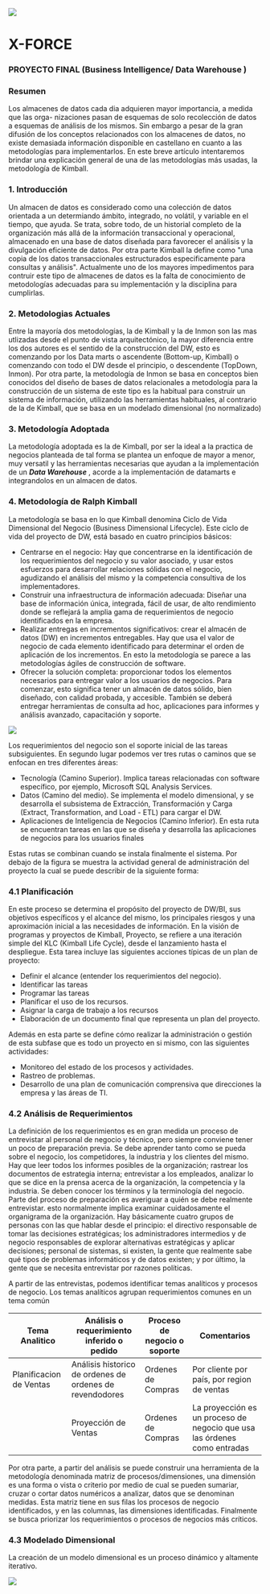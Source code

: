 ![](img/img1.jpg)
# X-FORCE
### PROYECTO FINAL (Business Intelligence/ Data Warehouse )
### Resumen
Los almacenes de datos cada dia adquieren mayor importancia, a medida que las orga- nizaciones pasan de esquemas de solo recolección de datos a esquemas de análisis de los mismos. Sin embargo a pesar de la gran difusión de los conceptos relacionados con los almacenes de datos, no existe demasiada información disponible en castellano en cuanto a las metodologías para implementarlos. En este breve artículo intentaremos brindar una explicación general de una de las metodologías más usadas, la metodología de Kimball.

### 1. Introducción 
Un almacen de datos es considerado como una colección de datos orientada a un determiando ámbito, integrado, no volátil, y variable en el tiempo, que ayuda. Se trata, sobre todo, de un historial completo de la organización más allá de la información transaccional y operacional, almacenado en una base de datos diseñada para favorecer el análisis y la divulgación eficiente de datos. Por otra parte Kimball la define como "una copia de los datos transaccionales estructurados especificamente para consultas y análisis". Actualmente uno de los mayores impedimentos para contruir este tipo de almacenes de datos es la falta de conocimiento de metodologías adecuadas para su implementación y la disciplina para cumplirlas.

### 2. Metodologias Actuales
Entre la mayoría dos metodologías, la de Kimball y la de Inmon son las mas utlizadas desde  el punto de vista arquitectónico, la mayor diferencia entre los dos autores es el sentido de la construcción del DW, esto es comenzando por los Data marts o ascendente (Bottom-up, Kimball) o comenzando con todo el DW desde el principio, o descendente (TopDown, Inmon).
Por otra parte, la metodología de Inmon se basa en conceptos bien conocidos del diseño de bases de datos relacionales a metodología para la construcción de un sistema de este tipo es la habitual para construir un sistema de información, utilizando las herramientas habituales, al contrario de la de Kimball, que se basa en un modelado dimensional (no normalizado)

### 3. Metodología Adoptada
La metodología adoptada es la de Kimball, por ser la ideal a la practica de negocios planteada de tal forma se plantea un enfoque de mayor a menor, muy versatil y las herramientas necesarias que ayudan a la implementación de un ***Data Warehouse*** , acorde a la implementación de datamarts e integrandolos en un almacen de datos.

### 4. Metodología de Ralph Kimball 
La metodología se basa en lo que Kimball denomina Ciclo de Vida Dimensional del Negocio (Business Dimensional Lifecycle). Este ciclo de vida del proyecto de DW, está basado en cuatro principios básicos:

- Centrarse en el negocio: Hay que concentrarse en la identificación de los requerimientos del negocio y su valor asociado, y usar estos esfuerzos para desarrollar relaciones sólidas con el negocio, agudizando el análisis del mismo y la competencia consultiva de los implementadores.  
- Construir una infraestructura de información adecuada: Diseñar una base de información única, integrada, fácil de usar, de alto rendimiento donde se reflejará la amplia gama de requerimientos de negocio identificados en la empresa. 
- Realizar entregas en incrementos significativos: crear el almacén de datos (DW) en incrementos entregables. Hay que usa el valor de negocio de cada elemento identificado para determinar el orden de aplicación de los incrementos. En esto la metodología se parece a las metodologías ágiles de construcción de software. 
- Ofrecer la solución completa: proporcionar todos los elementos necesarios para entregar valor a los usuarios de negocios. Para comenzar, esto significa tener un almacén de datos sólido, bien diseñado, con calidad probada, y accesible. También se deberá entregar herramientas de consulta ad hoc, aplicaciones para informes y análisis avanzado, capacitación y soporte.

![](img/Diagrama%20en%20blanco.png)

Los requerimientos del negocio son el soporte inicial de las tareas subsiguientes. En segundo lugar podemos ver tres rutas o caminos que se enfocan en tres diferentes áreas: 

- Tecnología (Camino Superior). Implica tareas relacionadas con
software específico, por ejemplo, Microsoft SQL Analysis Services. 
- Datos (Camino del medio). Se implementa el modelo dimensional, y se desarrolla el subsistema de Extracción, Transformación y Carga (Extract, Transformation, and Load - ETL) para cargar el DW. 
- Aplicaciones de Inteligencia de Negocios (Camino Inferior). En esta ruta se encuentran tareas en las que se diseña y desarrolla las aplicaciones de negocios para los usuarios finales

Estas rutas se combinan cuando se instala finalmente el sistema. Por debajo de la figura se muestra la actividad general de administración del proyecto la cual se puede describir de la siguiente forma:

### 4.1 Planificación 
En este proceso se determina el propósito del proyecto de DW/BI, sus objetivos específicos y el alcance del mismo, los principales riesgos y una aproximación inicial a las necesidades de información.
En la visión de programas y proyectos de Kimball, Proyecto, se refiere a una iteración simple del KLC (Kimball Life Cycle), desde el lanzamiento hasta el despliegue.
Esta tarea incluye las siguientes acciones típicas de un plan de proyecto: 

-  Definir el alcance (entender los requerimientos del negocio).
-  Identificar las tareas
-  Programar las tareas
-  Planificar el uso de los recursos.
-  Asignar la carga de trabajo a los recursos
-  Elaboración de un documento final que representa un plan del proyecto.

Además en esta parte se define cómo realizar la administración o gestión de esta subfase que es todo un proyecto en si mismo, con las siguientes actividades:

- Monitoreo del estado de los procesos y actividades.
- Rastreo de problemas.
- Desarrollo de una plan de comunicación comprensiva que direcciones la empresa y las áreas de TI.

### 4.2 Análisis de Requerimientos
La definición de los requerimientos es en gran medida un proceso de entrevistar al personal de negocio y técnico, pero siempre conviene tener un poco de preparación previa. Se debe aprender tanto como se pueda sobre el negocio, los competidores, la industria y los clientes del mismo. Hay que leer todos los informes posibles de la organización; rastrear los documentos de estrategia interna; entrevistar a los empleados, analizar lo que se dice en la prensa acerca de la organización, la competencia y la industria. Se deben conocer los términos y la terminología del negocio.
Parte del proceso de preparación es averiguar a quién se debe realmente entrevistar. esto normalmente implica examinar cuidadosamente el organigrama de la organización. Hay básicamente cuatro grupos de personas con las que hablar desde el principio: el directivo responsable de tomar las decisiones estratégicas; los administradores intermedios y de negocio responsables de explorar alternativas estratégicas y aplicar decisiones; personal de sistemas, si existen, la gente que realmente sabe qué tipos de problemas informáticos y de datos existen; y por último, la gente que se necesita entrevistar por razones políticas. 

A partir de las entrevistas, podemos identificar temas analíticos y procesos de negocio. Los temas analíticos agrupan requerimientos comunes en un tema común

|  Tema Analitico | Análisis o requerimiento inferido o pedido  |Proceso de negocio o soporte  | Comentarios   |
| ------------ | ------------ | ------------ | ------------ |
|   Planificacion de Ventas| Análisis historico de ordenes de ordenes de revendodores| Ordenes de Compras  | Por cliente por país, por region de ventas    |
|  |Proyección de Ventas  | Ordenes de Compras | La proyección es un proceso de negocio que usa las órdenes como entradas |

Por otra parte, a partir del análisis se puede construir una herramienta de la metodología denominada matriz de procesos/dimensiones, una dimensión es una forma o vista o criterio por medio de cual se pueden sumariar, cruzar o cortar datos numéricos a analizar, datos que se denominan medidas. Esta matriz tiene en sus filas los procesos de negocio
identificados, y en las columnas, las dimensiones identificadas. Finalmente se busca priorizar los requerimientos o procesos de negocios más críticos.

### 4.3 Modelado Dimensional
La creación de un modelo dimensional es un proceso dinámico y altamente iterativo.

![](img/img3.png)








